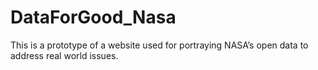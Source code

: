 # DataForGood_Nasa
This is a prototype of a website used for portraying NASA’s open data to address real world issues.
